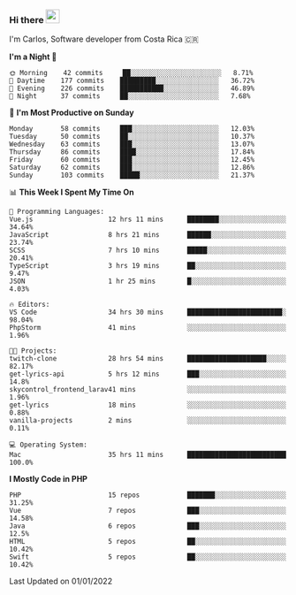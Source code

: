 ### Hi there <img src="https://media.giphy.com/media/hvRJCLFzcasrR4ia7z/giphy.gif" width="25px">

I'm Carlos, Software developer from Costa Rica 🇨🇷

<!--START_SECTION:waka-->
**I'm a Night 🦉** 

```text
🌞 Morning    42 commits     ██░░░░░░░░░░░░░░░░░░░░░░░   8.71% 
🌆 Daytime    177 commits    █████████░░░░░░░░░░░░░░░░   36.72% 
🌃 Evening    226 commits    ███████████░░░░░░░░░░░░░░   46.89% 
🌙 Night      37 commits     ██░░░░░░░░░░░░░░░░░░░░░░░   7.68%

```
📅 **I'm Most Productive on Sunday** 

```text
Monday       58 commits     ███░░░░░░░░░░░░░░░░░░░░░░   12.03% 
Tuesday      50 commits     ██░░░░░░░░░░░░░░░░░░░░░░░   10.37% 
Wednesday    63 commits     ███░░░░░░░░░░░░░░░░░░░░░░   13.07% 
Thursday     86 commits     ████░░░░░░░░░░░░░░░░░░░░░   17.84% 
Friday       60 commits     ███░░░░░░░░░░░░░░░░░░░░░░   12.45% 
Saturday     62 commits     ███░░░░░░░░░░░░░░░░░░░░░░   12.86% 
Sunday       103 commits    █████░░░░░░░░░░░░░░░░░░░░   21.37%

```


📊 **This Week I Spent My Time On** 

```text
💬 Programming Languages: 
Vue.js                   12 hrs 11 mins      ████████░░░░░░░░░░░░░░░░░   34.64% 
JavaScript               8 hrs 21 mins       ██████░░░░░░░░░░░░░░░░░░░   23.74% 
SCSS                     7 hrs 10 mins       █████░░░░░░░░░░░░░░░░░░░░   20.41% 
TypeScript               3 hrs 19 mins       ██░░░░░░░░░░░░░░░░░░░░░░░   9.47% 
JSON                     1 hr 25 mins        █░░░░░░░░░░░░░░░░░░░░░░░░   4.03%

🔥 Editors: 
VS Code                  34 hrs 30 mins      ████████████████████████░   98.04% 
PhpStorm                 41 mins             ░░░░░░░░░░░░░░░░░░░░░░░░░   1.96%

🐱‍💻 Projects: 
twitch-clone             28 hrs 54 mins      ████████████████████░░░░░   82.17% 
get-lyrics-api           5 hrs 12 mins       ███░░░░░░░░░░░░░░░░░░░░░░   14.8% 
skycontrol_frontend_larav41 mins             ░░░░░░░░░░░░░░░░░░░░░░░░░   1.96% 
get-lyrics               18 mins             ░░░░░░░░░░░░░░░░░░░░░░░░░   0.88% 
vanilla-projects         2 mins              ░░░░░░░░░░░░░░░░░░░░░░░░░   0.11%

💻 Operating System: 
Mac                      35 hrs 11 mins      █████████████████████████   100.0%

```

**I Mostly Code in PHP** 

```text
PHP                      15 repos            ███████░░░░░░░░░░░░░░░░░░   31.25% 
Vue                      7 repos             ███░░░░░░░░░░░░░░░░░░░░░░   14.58% 
Java                     6 repos             ███░░░░░░░░░░░░░░░░░░░░░░   12.5% 
HTML                     5 repos             ██░░░░░░░░░░░░░░░░░░░░░░░   10.42% 
Swift                    5 repos             ██░░░░░░░░░░░░░░░░░░░░░░░   10.42%

```



 Last Updated on 01/01/2022
<!--END_SECTION:waka-->

